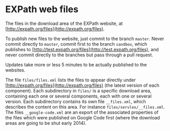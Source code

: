 EXPath web files
================

The files in the download area of the EXPath website, at
[http://expath.org/files](http://expath.org/files).

To publish new files to the website, just commit to the branch
`master`.  Never commit directly to `master`, commit first to the
branch `sandbox`, which publishes to
[http://test.expath.org/files](http://test.expath.org/files), and
never commit directly to the branches but pass through a pull request.

Updates take more or less 5 minutes to be actually published to the
websites.

The file `files/files.xml` lists the files to appear directly under
[http://expath.org/files](http://expath.org/files) (the latest version
of each component).  Each subdirectory in `files/` is a specific
download area, containing each one or several components, each with
one or several version.  Each subdirectory contains its own file
`__files.xml`, which describes the content on this area.  For instance
`files/servlex/__files.xml`.  The files `__google-code.xml` are an
export of the associated properties of the files which were published
on Google Code first (where the download areas are going to be shut
early 2014).

